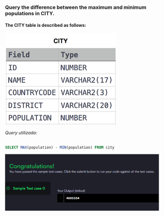 ### Query the difference between the maximum and minimum populations in **CITY**.

#### The **CITY** table is described as follows:

![alt text](table.png)

_Query utilizada:_

```sql

SELECT MAX(population) - MIN(population) FROM city

```

![alt text](image.png)
